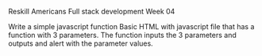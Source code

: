 Reskill Americans
Full stack development
Week 04

Write a simple javascript function
Basic HTML with javascript file that has a function with 3 parameters. The function inputs the 3 parameters and outputs and alert with the parameter values.